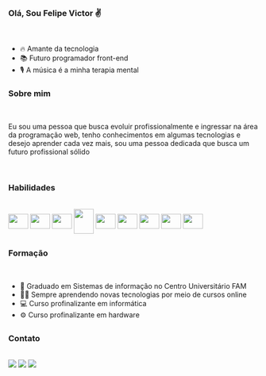 ### Olá, Sou Felipe Victor ✌ 
</br>

- 🔥 Amante da tecnologia
- 📚 Futuro programador front-end
- 🎙 A música é a minha terapia mental

<h3>Sobre mim</h3><br>
  <p>Eu sou uma pessoa que busca evoluir profissionalmente e ingressar na área da programação web, tenho conhecimentos em algumas tecnologias e desejo aprender cada vez mais, sou uma pessoa dedicada que busca um futuro profissional sólido</p>
  </br>

<h3>Habilidades</h3><br>

<div style="display: inline-block">
    <img align="center" height="30" width="40" src="https://cdn.jsdelivr.net/gh/devicons/devicon/icons/git/git-original.svg" />
    <img align="center" height="30" width="40" src="https://cdn.jsdelivr.net/gh/devicons/devicon/icons/html5/html5-original.svg" />
    <img align="center" height="30" width="40" src="https://cdn.jsdelivr.net/gh/devicons/devicon/icons/css3/css3-original.svg" />
    <img align="center" height="50" width="40" src="https://cdn.jsdelivr.net/gh/devicons/devicon/icons/bootstrap/bootstrap-original.svg" />  
    <img align="center" height="30" width="40" src="https://cdn.jsdelivr.net/gh/devicons/devicon/icons/javascript/javascript-original.svg" />
    <img align="center" height="30" width="40" src="https://cdn.jsdelivr.net/gh/devicons/devicon/icons/angularjs/angularjs-plain.svg" />
    <img align="center" height="30" width="40" src="https://cdn.jsdelivr.net/gh/devicons/devicon/icons/mysql/mysql-original.svg" />
    <img align="center" height="30" width="40" src="https://cdn.jsdelivr.net/gh/devicons/devicon/icons/wordpress/wordpress-plain.svg" />
    <img align="center" height="30" width="40" src="https://cdn.jsdelivr.net/gh/devicons/devicon/icons/ubuntu/ubuntu-plain.svg" />
</div>

##
<h3>Formação</h3><br>

 - 🏫 Graduado em Sistemas de informação no Centro Universitário FAM
 - 👩‍💻 Sempre aprendendo novas tecnologias por meio de cursos online
 - 💻 Curso profinalizante em informática
 - ⚙ Curso profinalizante em hardware

##
<h3>Contato</h3><br>

<div> 
  <a href="https://dev-instict.github.io/portfolio/" target="_blank"><img src="https://img.shields.io/badge/Portfolio-%23000000.svg?style=for-the-badge&logo=firefox&logoColor=#FF7139" target="_blank"></a> 
  <a href = "mailto:felipe.victor875@gmail.com"><img src="https://img.shields.io/badge/-Gmail-%23333?style=for-the-badge&logo=gmail&logoColor=white" target="_blank"></a>
  <a href="https://www.linkedin.com/in/felipe-victor" target="_blank"><img src="https://img.shields.io/badge/-LinkedIn-%230077B5?style=for-the-badge&logo=linkedin&logoColor=white" target="_blank"></a> 
</div>
